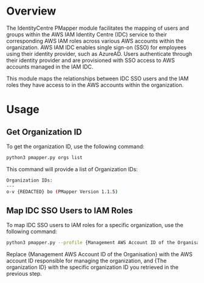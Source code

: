 # Overview
The IdentityCentre PMapper module facilitates the mapping of users and groups within the AWS IAM Identity Centre (IDC) service to their corresponding AWS IAM roles across various AWS accounts within the organization. AWS IAM IDC enables single sign-on (SSO) for employees using their identity provider, such as AzureAD. Users authenticate through their identity provider and are provisioned with SSO access to AWS accounts managed in the IAM IDC.

This module maps the relationships between IDC SSO users and the IAM roles they have access to in the AWS accounts within the organization.

# Usage
## Get Organization ID
To get the organization ID, use the following command:
```bash
python3 pmapper.py orgs list
```

This command will provide a list of Organization IDs:
```bash
Organization IDs:
---
o-v {REDACTED} bo (PMapper Version 1.1.5)
```

## Map IDC SSO Users to IAM Roles

To map IDC SSO users to IAM roles for a specific organization, use the following command:
```bash
python3 pmapper.py --profile {Management AWS Account ID of the Organisation} orgs identitycenter --org {The organization ID}
```

Replace {Management AWS Account ID of the Organisation} with the AWS account ID responsible for managing the organization, and {The organization ID} with the specific organization ID you retrieved in the previous step.